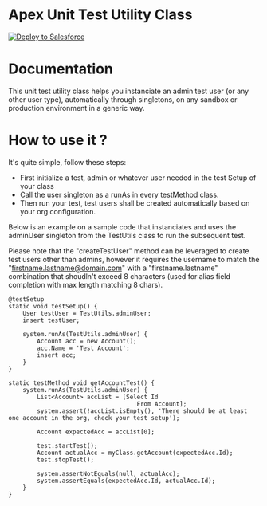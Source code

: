 
# Apex Unit Test Utility Class

<a href="https://githubsfdeploy.herokuapp.com/KGFTW/Apex-TestUtils">
  <img alt="Deploy to Salesforce"
       src="https://raw.githubusercontent.com/afawcett/githubsfdeploy/master/deploy.png">
</a>

# Documentation

This unit test utility class helps you instanciate an admin test user (or any other user type), automatically through singletons, on any sandbox or production environment in a generic way.
    
# How to use it ?
It's quite simple, follow these steps:
    
- First initialize a test, admin or whatever user needed in the test Setup of your class
- Call the user singleton as a runAs in every testMethod class.
- Then run your test, test users shall be created automatically based on your org configuration.

Below is an example on a sample code that instanciates and uses the adminUser singleton from the TestUtils class to run the subsequent test.

Please note that the "createTestUser" method can be leveraged to create test users other than admins, however it requires the username to match the "firstname.lastname@domain.com" with a "firstname.lastname" combination that shoudln\'t exceed 8 characters (used for alias field completion with max length matching 8 chars).

```
@testSetup
static void testSetup() {
    User testUser = TestUtils.adminUser;
    insert testUser;

    system.runAs(TestUtils.adminUser) {
        Account acc = new Account();
        acc.Name = 'Test Account';
        insert acc;
    }
}

static testMethod void getAccountTest() {
    system.runAs(TestUtils.adminUser) {
        List<Account> accList = [Select Id
                                    From Account];
        system.assert(!accList.isEmpty(), 'There should be at least one account in the org, check your test setup');

        Account expectedAcc = accList[0];

        test.startTest();
        Account actualAcc = myClass.getAccount(expectedAcc.Id);
        test.stopTest();

        system.assertNotEquals(null, actualAcc);
        system.assertEquals(expectedAcc.Id, actualAcc.Id);
    }
}
```